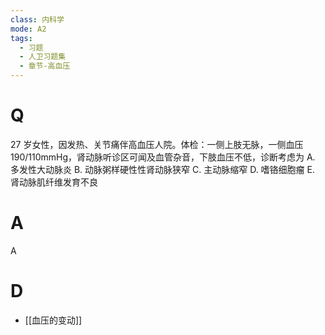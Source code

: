 ```yaml
---
class: 内科学
mode: A2
tags:
  - 习题
  - 人卫习题集
  - 章节-高血压
---
```


# Q
27 岁女性，因发热、关节痛伴高血压人院。体检：一侧上肢无脉，一侧血压 190/110mmHg，肾动脉听诊区可闻及血管杂音，下肢血压不低，诊断考虑为
A. 多发性大动脉炎 
B. 动脉粥样硬性性肾动脉狭窄
C. 主动脉缩窄 
D. 嗜铬细胞瘤
E. 肾动脉肌纤维发育不良
# A
A
# D
- [[血压的变动]]